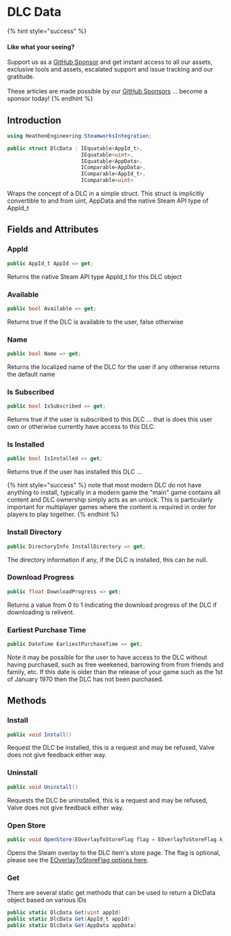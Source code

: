 # DLC Data

{% hint style="success" %}
#### Like what your seeing?

Support us as a [GitHub Sponsor](../../../become-a-sponsor/) and get instant access to all our assets, exclusive tools and assets, escalated support and issue tracking and our gratitude.\
\
These articles are made possible by our [GitHub Sponsors](../../../become-a-sponsor/) ... become a sponsor today!
{% endhint %}

## Introduction

```csharp
using HeathenEngineering.SteamworksIntegration;
```

```csharp
public struct DlcData : IEquatable<AppId_t>, 
                        IEquatable<uint>, 
                        IEquatable<AppData>, 
                        IComparable<AppData>, 
                        IComparable<AppId_t>, 
                        IComparable<uint>
```

Wraps the concept of a DLC in a simple struct. This struct is implicitly convertible to and from uint, AppData and the native Steam API type of AppId\_t

## Fields and Attributes

### AppId

```csharp
public AppId_t AppId => get;
```

Returns the native Steam API type AppId\_t for this DLC object

### Available

```csharp
public bool Available => get;
```

Returns true if the DLC is available to the user, false otherwise

### Name

```csharp
public bool Name => get;
```

Returns the localized name of the DLC for the user if any otherwise returns the default name

### Is Subscribed

```csharp
public bool IsSubscribed => get;
```

Returns true if the user is subscribed to this DLC ... that is does this user own or otherwise currently have access to this DLC.

### Is Installed

```csharp
public bool IsInstalled => get;
```

Returns true if the user has installed this DLC ...&#x20;

{% hint style="success" %}
note that most modern DLC do not have anything to install, typically in a modern game the "main" game contains all content and DLC ownership simply acts as an unlock. This is particularly important for multiplayer games where the content is required in order for players to play together.
{% endhint %}

### Install Directory

```csharp
public DirectoryInfo InstallDirectory => get;
```

The directory information if any, if the DLC is installed, this can be null.

### Download Progress

```csharp
public float DownloadProgress => get;
```

Returns a value from 0 to 1 indicating the download progress of the DLC if downloading is relivent.

### Earliest Purchase Time

```csharp
public DateTime EarliestPurchaseTime => get;
```

Note it may be possible for the user to have access to the DLC without having purchased, such as free weekened, barrowing from from friends and family, etc. If this date is older than the release of your game such as the 1st of January 1970 then the DLC has not been purchased.

## Methods

### Install

```csharp
public void Install()
```

Request the DLC be installed, this is a request and may be refused, Valve does not give feedback either way.

### Uninstall

```csharp
public void Uninstall()
```

Requests the DLC be uninstalled, this is a request and may be refused, Valve does not give feedback either way.

### Open Store

```csharp
public void OpenStore(EOverlayToStoreFlag flag = EOverlayToStoreFlag.k_EOverlayToStoreFlag_None)
```

Opens the Steam overlay to the DLC item's store page. The flag is optional, please see the [EOverlayToStoreFlag options here](https://partner.steamgames.com/doc/api/ISteamFriends#EOverlayToStoreFlag).

### Get

There are several static get methods that can be used to return a DlcData object based on various IDs

```csharp
public static DlcData Get(uint appId)
public static DlcData Get(AppId_t appId)
public static DlcData Get(AppData appData)
```

